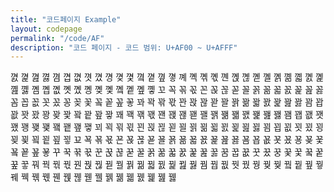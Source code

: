 ```yaml
---
title: "코드페이지 Example"
layout: codepage
permalink: "/code/AF"
description: "코드 페이지 - 코드 범위: U+AF00 ~ U+AFFF"
---
```


<span class="character">꼀</span>
<span class="character">꼁</span>
<span class="character">꼂</span>
<span class="character">꼃</span>
<span class="character">꼄</span>
<span class="character">꼅</span>
<span class="character">꼆</span>
<span class="character">꼇</span>
<span class="character">꼈</span>
<span class="character">꼉</span>
<span class="character">꼊</span>
<span class="character">꼋</span>
<span class="character">꼌</span>
<span class="character">꼍</span>
<span class="character">꼎</span>
<span class="character">꼏</span>
<span class="character">꼐</span>
<span class="character">꼑</span>
<span class="character">꼒</span>
<span class="character">꼓</span>
<span class="character">꼔</span>
<span class="character">꼕</span>
<span class="character">꼖</span>
<span class="character">꼗</span>
<span class="character">꼘</span>
<span class="character">꼙</span>
<span class="character">꼚</span>
<span class="character">꼛</span>
<span class="character">꼜</span>
<span class="character">꼝</span>
<span class="character">꼞</span>
<span class="character">꼟</span>
<span class="character">꼠</span>
<span class="character">꼡</span>
<span class="character">꼢</span>
<span class="character">꼣</span>
<span class="character">꼤</span>
<span class="character">꼥</span>
<span class="character">꼦</span>
<span class="character">꼧</span>
<span class="character">꼨</span>
<span class="character">꼩</span>
<span class="character">꼪</span>
<span class="character">꼫</span>
<span class="character">꼬</span>
<span class="character">꼭</span>
<span class="character">꼮</span>
<span class="character">꼯</span>
<span class="character">꼰</span>
<span class="character">꼱</span>
<span class="character">꼲</span>
<span class="character">꼳</span>
<span class="character">꼴</span>
<span class="character">꼵</span>
<span class="character">꼶</span>
<span class="character">꼷</span>
<span class="character">꼸</span>
<span class="character">꼹</span>
<span class="character">꼺</span>
<span class="character">꼻</span>
<span class="character">꼼</span>
<span class="character">꼽</span>
<span class="character">꼾</span>
<span class="character">꼿</span>
<span class="character">꽀</span>
<span class="character">꽁</span>
<span class="character">꽂</span>
<span class="character">꽃</span>
<span class="character">꽄</span>
<span class="character">꽅</span>
<span class="character">꽆</span>
<span class="character">꽇</span>
<span class="character">꽈</span>
<span class="character">꽉</span>
<span class="character">꽊</span>
<span class="character">꽋</span>
<span class="character">꽌</span>
<span class="character">꽍</span>
<span class="character">꽎</span>
<span class="character">꽏</span>
<span class="character">꽐</span>
<span class="character">꽑</span>
<span class="character">꽒</span>
<span class="character">꽓</span>
<span class="character">꽔</span>
<span class="character">꽕</span>
<span class="character">꽖</span>
<span class="character">꽗</span>
<span class="character">꽘</span>
<span class="character">꽙</span>
<span class="character">꽚</span>
<span class="character">꽛</span>
<span class="character">꽜</span>
<span class="character">꽝</span>
<span class="character">꽞</span>
<span class="character">꽟</span>
<span class="character">꽠</span>
<span class="character">꽡</span>
<span class="character">꽢</span>
<span class="character">꽣</span>
<span class="character">꽤</span>
<span class="character">꽥</span>
<span class="character">꽦</span>
<span class="character">꽧</span>
<span class="character">꽨</span>
<span class="character">꽩</span>
<span class="character">꽪</span>
<span class="character">꽫</span>
<span class="character">꽬</span>
<span class="character">꽭</span>
<span class="character">꽮</span>
<span class="character">꽯</span>
<span class="character">꽰</span>
<span class="character">꽱</span>
<span class="character">꽲</span>
<span class="character">꽳</span>
<span class="character">꽴</span>
<span class="character">꽵</span>
<span class="character">꽶</span>
<span class="character">꽷</span>
<span class="character">꽸</span>
<span class="character">꽹</span>
<span class="character">꽺</span>
<span class="character">꽻</span>
<span class="character">꽼</span>
<span class="character">꽽</span>
<span class="character">꽾</span>
<span class="character">꽿</span>
<span class="character">꾀</span>
<span class="character">꾁</span>
<span class="character">꾂</span>
<span class="character">꾃</span>
<span class="character">꾄</span>
<span class="character">꾅</span>
<span class="character">꾆</span>
<span class="character">꾇</span>
<span class="character">꾈</span>
<span class="character">꾉</span>
<span class="character">꾊</span>
<span class="character">꾋</span>
<span class="character">꾌</span>
<span class="character">꾍</span>
<span class="character">꾎</span>
<span class="character">꾏</span>
<span class="character">꾐</span>
<span class="character">꾑</span>
<span class="character">꾒</span>
<span class="character">꾓</span>
<span class="character">꾔</span>
<span class="character">꾕</span>
<span class="character">꾖</span>
<span class="character">꾗</span>
<span class="character">꾘</span>
<span class="character">꾙</span>
<span class="character">꾚</span>
<span class="character">꾛</span>
<span class="character">꾜</span>
<span class="character">꾝</span>
<span class="character">꾞</span>
<span class="character">꾟</span>
<span class="character">꾠</span>
<span class="character">꾡</span>
<span class="character">꾢</span>
<span class="character">꾣</span>
<span class="character">꾤</span>
<span class="character">꾥</span>
<span class="character">꾦</span>
<span class="character">꾧</span>
<span class="character">꾨</span>
<span class="character">꾩</span>
<span class="character">꾪</span>
<span class="character">꾫</span>
<span class="character">꾬</span>
<span class="character">꾭</span>
<span class="character">꾮</span>
<span class="character">꾯</span>
<span class="character">꾰</span>
<span class="character">꾱</span>
<span class="character">꾲</span>
<span class="character">꾳</span>
<span class="character">꾴</span>
<span class="character">꾵</span>
<span class="character">꾶</span>
<span class="character">꾷</span>
<span class="character">꾸</span>
<span class="character">꾹</span>
<span class="character">꾺</span>
<span class="character">꾻</span>
<span class="character">꾼</span>
<span class="character">꾽</span>
<span class="character">꾾</span>
<span class="character">꾿</span>
<span class="character">꿀</span>
<span class="character">꿁</span>
<span class="character">꿂</span>
<span class="character">꿃</span>
<span class="character">꿄</span>
<span class="character">꿅</span>
<span class="character">꿆</span>
<span class="character">꿇</span>
<span class="character">꿈</span>
<span class="character">꿉</span>
<span class="character">꿊</span>
<span class="character">꿋</span>
<span class="character">꿌</span>
<span class="character">꿍</span>
<span class="character">꿎</span>
<span class="character">꿏</span>
<span class="character">꿐</span>
<span class="character">꿑</span>
<span class="character">꿒</span>
<span class="character">꿓</span>
<span class="character">꿔</span>
<span class="character">꿕</span>
<span class="character">꿖</span>
<span class="character">꿗</span>
<span class="character">꿘</span>
<span class="character">꿙</span>
<span class="character">꿚</span>
<span class="character">꿛</span>
<span class="character">꿜</span>
<span class="character">꿝</span>
<span class="character">꿞</span>
<span class="character">꿟</span>
<span class="character">꿠</span>
<span class="character">꿡</span>
<span class="character">꿢</span>
<span class="character">꿣</span>
<span class="character">꿤</span>
<span class="character">꿥</span>
<span class="character">꿦</span>
<span class="character">꿧</span>
<span class="character">꿨</span>
<span class="character">꿩</span>
<span class="character">꿪</span>
<span class="character">꿫</span>
<span class="character">꿬</span>
<span class="character">꿭</span>
<span class="character">꿮</span>
<span class="character">꿯</span>
<span class="character">꿰</span>
<span class="character">꿱</span>
<span class="character">꿲</span>
<span class="character">꿳</span>
<span class="character">꿴</span>
<span class="character">꿵</span>
<span class="character">꿶</span>
<span class="character">꿷</span>
<span class="character">꿸</span>
<span class="character">꿹</span>
<span class="character">꿺</span>
<span class="character">꿻</span>
<span class="character">꿼</span>
<span class="character">꿽</span>
<span class="character">꿾</span>
<span class="character">꿿</span>